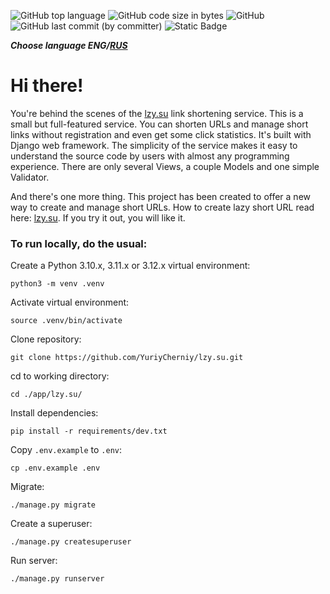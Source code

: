 ![GitHub top language](https://img.shields.io/github/languages/top/yuriycherniy/lzy.su)
![GitHub code size in bytes](https://img.shields.io/github/languages/code-size/yuriycherniy/lzy.su)
![GitHub](https://img.shields.io/github/license/yuriycherniy/lzy.su)
![GitHub last commit (by committer)](https://img.shields.io/github/last-commit/yuriycherniy/lzy.su)
![Static Badge](https://img.shields.io/badge/beginner%20friendly-008080)

_**Choose language ENG/[RUS](https://github.com/YuriyCherniy/lzy.su/blob/main/docs/translations/README.ru.md)**_
# Hi there! #
You're behind the scenes of the [lzy.su](https://lzy.su/) link shortening service. This is a small but full-featured service. You can shorten URLs and manage short links without registration and even get some click statistics. It's built with Django web framework. The simplicity of the service makes it easy to understand the source code by users with almost any programming experience. There are only several Views, a couple Models and one simple Validator.

And there's one more thing. This project has been created to offer a new way to create and manage short URLs. How to create lazy short URL read here: [lzy.su](https://lzy.su/). If you try it out, you will like it.

### To run locally, do the usual: ###

Create a Python 3.10.x, 3.11.x or 3.12.x virtual environment:
```
python3 -m venv .venv
```
Activate virtual environment:
```
source .venv/bin/activate
```
Clone repository:
```
git clone https://github.com/YuriyCherniy/lzy.su.git
```
cd to working directory:
```
cd ./app/lzy.su/
```
Install dependencies:
```
pip install -r requirements/dev.txt
```
Copy ```.env.example``` to ```.env```:
```
cp .env.example .env
```
Migrate:
```
./manage.py migrate
```
Create a superuser:
```
./manage.py createsuperuser
```
Run server:
```
./manage.py runserver
```
